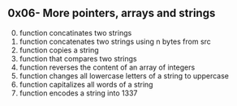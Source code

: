 ## 0x06- More pointers, arrays and strings
0. function concatinates two strings
1. function concatenates two strings using n bytes from src
2. function copies a string
3. function that compares two strings
4. function reverses the content of an array of integers
5. function changes all lowercase letters of a string to uppercase
6. function capitalizes all words of a string
7. function encodes a string into 1337
